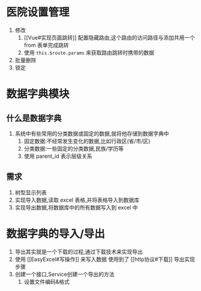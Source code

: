 # 医院设置管理
1. 修改
	1. [[Vue#实现页面跳转]] 配置隐藏路由,这个路由的访问路径与添加共用一个 from 表单完成跳转
	2. 使用 `this.$route.params` 来获取路由跳转时携带的数据
2. 批量删除
3. 锁定
# 数据字典模块
## 什么是数据字典
1. 系统中有些常用的分类数据或固定的数据,就将他存储到数据字典中
	1. 固定数据:不经常发生变化的数据,比如行政区(省/市/区)
	2. 分类数据:一些固定的分类数据,民族/学历等
	3. 使用 parent_id 表示层级关系
## 需求
1. 树型显示列表
2. 实现导入数据,读取 excel 表格,并将表格导入到数据库
3. 实现导出数据,将数据库中的所有数据写入到 excel 中
# 数据字典的导入/导出
1. 导出其实就是一个下载的过程,通过下载技术来实现导出
2. 使用 [[EasyExcel#写操作]] 来写入数据 使用到了 [[http协议#下载]]
导出实现步骤
1. 创建一个接口,Service创建一个导出的方法
	1. 设置文件编码&格式